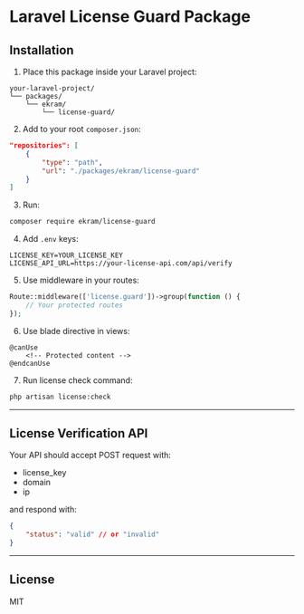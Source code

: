 # Laravel License Guard Package

## Installation

1. Place this package inside your Laravel project:

```
your-laravel-project/
└── packages/
    └── ekram/
        └── license-guard/
```

2. Add to your root `composer.json`:

```json
"repositories": [
    {
        "type": "path",
        "url": "./packages/ekram/license-guard"
    }
]
```

3. Run:

```bash
composer require ekram/license-guard
```

4. Add `.env` keys:

```
LICENSE_KEY=YOUR_LICENSE_KEY
LICENSE_API_URL=https://your-license-api.com/api/verify
```

5. Use middleware in your routes:

```php
Route::middleware(['license.guard'])->group(function () {
    // Your protected routes
});
```

6. Use blade directive in views:

```blade
@canUse
    <!-- Protected content -->
@endcanUse
```

7. Run license check command:

```bash
php artisan license:check
```

---

## License Verification API

Your API should accept POST request with:

- license_key
- domain
- ip

and respond with:

```json
{
    "status": "valid" // or "invalid"
}
```

---

## License

MIT
